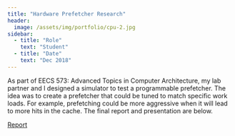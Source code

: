 ```yaml
---
title: "Hardware Prefetcher Research"
header:
  image: /assets/img/portfolio/cpu-2.jpg
sidebar:
  - title: "Role"
    text: "Student"
  - title: "Date"
    text: "Dec 2018"
---
```


As part of EECS 573: Advanced Topics in Computer Architecture, my lab partner
and I designed a simulator to test a programmable prefetcher.  The idea was to
create a prefetcher that could be tuned to match specific work loads.  For
example, prefetching could be more aggressive when it will lead to more hits in
the cache.  The final report and presentation are below.

<a class="btn btn--primary" target="_blank" href="https://drive.google.com/file/d/1OQVCtz9N7lD_LYhUPrcOAjIwjPcndfrq/view?usp=sharing">Report</a>
